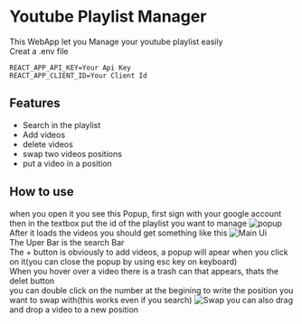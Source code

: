 # Youtube Playlist Manager
This WebApp let you Manage your youtube playlist easily<br>
Creat a .env file
<pre><code>REACT_APP_API_KEY=Your Api Key
REACT_APP_CLIENT_ID=Your Client Id</code></pre>
## Features
- Search in the playlist
- Add videos
- delete videos
- swap two videos positions
- put a video in a position
## How to use
when you open it you see this Popup, first sign with your google account then in the textbox put the id of the playlist you want to manage
![popup](https://i.ibb.co/9G68YTT/Capture.png)
<br>After it loads the videos you should get something like this
![Main Ui](https://i.ibb.co/9qkWHWb/Capture.png)
<br>The Uper Bar is the search Bar<br>
The + button is obviously to add videos, a popup will apear when you click on it(you can close the popup by using esc key on keyboard)<br>
When you hover over a video there is a trash can that appears, thats the delet button<br>
you can double click on the number at the begining to write the position you want to swap with(this works even if you search)
![Swap](https://i.ibb.co/r3Ng4XG/Capture.png)
you can also drag and drop a video to a new position
